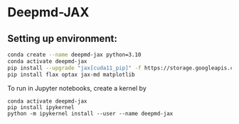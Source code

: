 # Deepmd-JAX

## Setting up environment:
```bash
conda create --name deepmd-jax python=3.10
conda activate deepmd-jax 
pip install --upgrade "jax[cuda11_pip]" -f https://storage.googleapis.com/jax-releases/jax_cuda_releases.html
pip install flax optax jax-md matplotlib
```
To run in Jupyter notebooks, create a kernel by
```
conda activate deepmd-jax 
pip install ipykernel
python -m ipykernel install --user --name deepmd-jax
```
